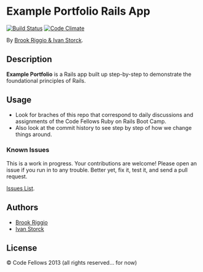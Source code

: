 # Example Portfolio Rails App
<!-- If you'd like to use a logo instead uncomment this code and remove the text above this line

  ![Logo](URL to logo img file goes here)

-->
[![Build Status](https://travis-ci.org/codefellows/portfolio.png?branch=chapter-4)](https://travis-ci.org/codefellows/portfolio)
[![Code Climate](https://codeclimate.com/github/codefellows/portfolio.png)](https://codeclimate.com/github/codefellows/portfolio)

By [Brook Riggio & Ivan Storck](http://codefellows.org).

## Description
**Example Portfolio** is a Rails app built up step-by-step to demonstrate the foundational principles of Rails.


## Usage

- Look for braches of this repo that correspond to daily discussions and assignments of the Code Fellows Ruby on Rails Boot Camp.
- Also look at the commit history to see step by step of how we change things around.



### Known Issues

This is a work in progress. Your contributions are welcome! Please open an issue if you run in to any trouble. Better yet, fix it, test it, and send a pull request.

[Issues List](https://github.com/codefellows/portfolio/issues).

## Authors

* [Brook Riggio](https://github.com/brookr)
* [Ivan Storck](https://github.com/ivanoats)

## License

© Code Fellows 2013 (all rights reserved... for now)
